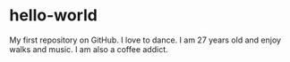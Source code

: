 # hello-world
My first repository on GitHub. 
I love to dance. I am 27 years old and enjoy walks and music. I am also a coffee addict. 
